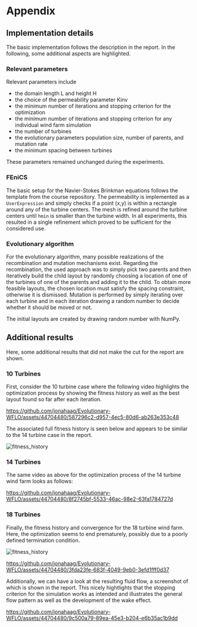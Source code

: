 # Appendix

## Implementation details

The basic implementation follows the description in the report.
In the following, some additional aspects are highlighted.

### Relevant parameters

Relevant parameters include
- the domain length L and height H
- the choice of the permeability parameter Kinv
- the minimum number of iterations and stopping criterion for the optimization
- the minimum number of iterations and stopping criterion for any individual wind farm simulation
- the number of turbines
- the evolutionary parameters population size, number of parents, and mutation rate
- the minimum spacing between turbines

These parameters remained unchanged during the experiments.

### FEniCS

The basic setup for the Navier-Stokes Brinkman equations follows the template from the course repository.
The permeability is implemented as a `UserExpression` and simply checks if a point (x,y) is within a rectangle around any of the turbine centers.
The mesh is refined around the turbine centers until `hmin` is smaller than the turbine width.
In all experiments, this resulted in a single refinement which proved to be sufficient for the considered use.

### Evolutionary algorithm

For the evolutionary algorithm, many possible realizations of the recombination and mutation mechanisms exist.
Regarding the recombination, the used approach was to simply pick two parents and then iteratively build the child layout by randomly choosing a location of one of the turbines of one of the parents and adding it to the child.
To obtain more feasible layouts, the chosen location must satisfy the spacing constraint, otherwise it is dismissed.
Mutation is performed by simply iterating over each turbine and in each iteration drawing a random number to decide whether it should be moved or not.

The initial layouts are created by drawing random number with NumPy.

## Additional results

Here, some additional results that did not make the cut for the report are shown.

### 10 Turbines

First, consider the 10 turbine case where the following video highlights the optimization process by showing the fitness history as well as the best layout found so far after each iteration.

https://github.com/jonahaag/Evolutionary-WFLO/assets/44704480/587296c2-d957-4ec5-80d6-ab263e353c48

The associated full fitness history is seen below and appears to be similar to the 14 turbine case in the report.

![fitness_history](https://github.com/jonahaag/Evolutionary-WFLO/assets/44704480/d9e00d3c-cfc5-4431-b5ba-3ef9e6c23aab)

### 14 Turbines

The same video as above for the optimization process of the 14 turbine wind farm looks as follows:

https://github.com/jonahaag/Evolutionary-WFLO/assets/44704480/8f2745bf-5533-46ac-98e2-63fa1784727d

### 18 Turbines

Finally, the fitness history and convergence for the 18 turbine wind farm.
Here, the optimization seems to end prematurely, possibly due to a poorly defined termination condition.

![fitness_history](https://github.com/jonahaag/Evolutionary-WFLO/assets/44704480/9237bb69-dda3-40bd-bc13-0cede6cc2e91)

https://github.com/jonahaag/Evolutionary-WFLO/assets/44704480/3fda23fe-683f-4049-9eb0-3efd1fff0d37

Additionally, we can have a look at the resulting fluid flow, a screenshot of which is shown in the report.
This nicely hightlights that the stopping criterion for the simulation works as intended and illustrates the general flow pattern as well as the development of the wake effect.

https://github.com/jonahaag/Evolutionary-WFLO/assets/44704480/9c500a79-89ea-45e3-b204-e6b35ac1b9dd

